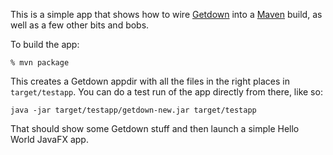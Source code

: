 This is a simple app that shows how to wire [Getdown] into a [Maven] build, as well as a few other
bits and bobs.

To build the app:

```
% mvn package
```

This creates a Getdown appdir with all the files in the right places in `target/testapp`. You can
do a test run of the app directly from there, like so:

```
java -jar target/testapp/getdown-new.jar target/testapp
```

That should show some Getdown stuff and then launch a simple Hello World JavaFX app.

[Getdown]: https://github.com/threerings/getdown
[Maven]: https://maven.apache.org/
